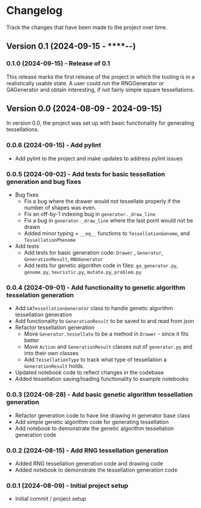 # Changelog

Track the changes that have been made to the project over time.

## Version 0.1 (2024-09-15 - ****-**-**)

### 0.1.0 (2024-09-15) - Release of 0.1

This release marks the first release of the project in which the tooling is in a
realistically usable state. A user could run the RNGGenerator or GAGenerator and obtain
interesting, if not fairly simple square tessellations.

## Version 0.0 (2024-08-09 - 2024-09-15)

In version 0.0, the project was set up with basic functionality for generating
tessellations.

### 0.0.6 (2024-09-15) - Add pylint

- Add pylint to the project and make updates to address pylint issues

### 0.0.5 (2024-09-02) - Add tests for basic tessellation generation and bug fixes

- Bug fixes
    - Fix a bug where the drawer would not tessellate properly if the number of shapes
      was even.
    - Fix an off-by-1 indexing bug in `generator._draw_line`
    - Fix a bug in `generator._draw_line` where the last point would not be drawn
    - Added minor typing + `__eq__` functions to `TessellationGenome`, and
      `TessellationPhenome`
- Add tests
    - Add tests for basic generation code: `Drawer` , `Generator`, `GenerationResult`,
      `RNGGenerator`
    - Add tests for genetic algorithm code in files: `ga_generator.py`, `genome.py`,
      `heuristic.py`, `mutate.py`, `problem.py`

### 0.0.4 (2024-09-01) - Add functionality to genetic algorithm tesselation generation

- Add `GATessellationGenerator` class to handle genetic algorithm tessellation generation
- Add functionality to `GenerationResult` to be saved to and read from json
- Refactor tessellation generation
    - Move `Generator.tessellate` to be a method in `Drawer` - since it fits better
    - Move `Action` and `GenerationResult` classes out of `generator.py` and into their
      own classes
    - Add `TessellationType` to track what type of tessellation a `GenerationResult`
      holds.
- Updated notebook code to reflect changes in the codebase
- Added tessellation saving/loading functionality to example notebooks

### 0.0.3 (2024-08-28) - Add basic genetic algorithm tessellation generation

- Refactor generation code to have line drawing in generator base class
- Add simple genetic algorithm code for generating tessellation
- Add notebook to demonstrate the genetic algorithm tessellation generation code

### 0.0.2 (2024-08-15) - Add RNG tessellation generation

- Added RNG tessellation generation code and drawing code
- Added notebook to demonstrate the tessellation generation code

### 0.0.1 (2024-08-09) - Initial project setup

- Initial commit / project setup